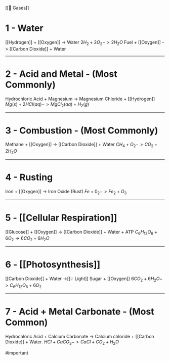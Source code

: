 [[💨 Gases]]

# 1 - Water
[[Hydrogen]] + [[Oxygen]] -> Water
$2H_2 + 2O_2 -> 2H_2O$
Fuel + [[Oxygen]] -> [[Carbon Dioxide]] + Water
****

# 2 - Acid and Metal - (Most Commonly)
Hydrochloric Acid + Magnesium -> Magnesium Chloride + [[Hydrogen]]
$Mg(s) + 2HCl(aq) -> MgCl_2(aq) + H_2(g)$
****

# 3 - Combustion - (Most Commonly)
Methane + [[Oxygen]] -> [[Carbon Dioxide]] + Water
$CH_4 + O_2 -> CO_2 + 2H_2O$
****

# 4 - Rusting
Iron + [[Oxygen]] -> Iron Oxide (Rust)
$Fe + 0_2 -> Fe_2 + O_3$ 
****

# 5 - [[Cellular Respiration]]
[[Glucose]] + [[Oxygen]] -> [[Carbon Dioxide]] + Water + ATP
$C_6H_12O_6 + 6O_2 → 6CO_2 + 6H_2O$
****

# 6 - [[Photosynthesis]]
[[Carbon Dioxide]] + Water ->[[💡 Light]] Sugar + [[Oxygen]]
$6CO_2 +6H_2O -> C_6H_12O_6 + 6O_2$
****

# 7 - Acid + Metal Carbonate - (Most Common)
Hydrochloric Acid + Calcium Carbonate -> Calcium chloride + [[Carbon Dioxide]] + Water.
$HCl + CaCO_3 -> CaCl + CO_2 + H_2O$

#important 